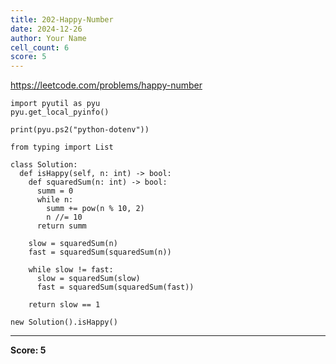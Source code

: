 ```yaml
---
title: 202-Happy-Number
date: 2024-12-26
author: Your Name
cell_count: 6
score: 5
---
```


https://leetcode.com/problems/happy-number


```
import pyutil as pyu
pyu.get_local_pyinfo()
```


```
print(pyu.ps2("python-dotenv"))
```


```
from typing import List
```


```
class Solution:
  def isHappy(self, n: int) -> bool:
    def squaredSum(n: int) -> bool:
      summ = 0
      while n:
        summ += pow(n % 10, 2)
        n //= 10
      return summ

    slow = squaredSum(n)
    fast = squaredSum(squaredSum(n))

    while slow != fast:
      slow = squaredSum(slow)
      fast = squaredSum(squaredSum(fast))

    return slow == 1
```


```
new Solution().isHappy()
```


---
**Score: 5**